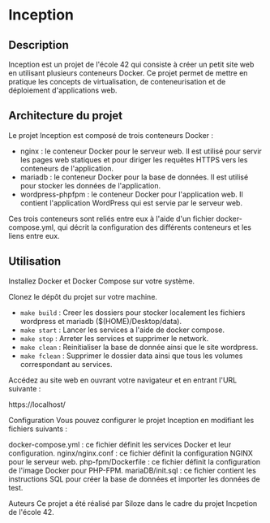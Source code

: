 # Inception
## **Description**
Inception est un projet de l'école 42 qui consiste à créer un petit site web en utilisant plusieurs conteneurs Docker. Ce projet permet de mettre en pratique les concepts de virtualisation, de conteneurisation et de déploiement d'applications web.

## **Architecture du projet**
Le projet Inception est composé de trois conteneurs Docker :

- nginx : le conteneur Docker pour le serveur web. Il est utilisé pour servir les pages web statiques et pour diriger les requêtes HTTPS vers les conteneurs de l'application.
- mariadb : le conteneur Docker pour la base de données. Il est utilisé pour stocker les données de l'application.
- wordpress-phpfpm : le conteneur Docker pour l'application web. Il contient l'application WordPress qui est servie par le serveur web.

Ces trois conteneurs sont reliés entre eux à l'aide d'un fichier docker-compose.yml, qui décrit la configuration des différents conteneurs et les liens entre eux.

## **Utilisation**
Installez Docker et Docker Compose sur votre système.

Clonez le dépôt du projet sur votre machine.

- `make build` : Creer les dossiers pour stocker localement les fichiers wordpress et mariadb ($(HOME)/Desktop/data).
- `make start` : Lancer les services a l'aide de docker compose.
- `make stop` : Arreter les services et supprimer le network.
- `make clean` : Reinitialiser la base de donnée ainsi que le site wordpress.
- `make fclean` : Supprimer le dossier data ainsi que tous les volumes correspondant au services.

Accédez au site web en ouvrant votre navigateur et en entrant l'URL suivante :

https://localhost/

Configuration
Vous pouvez configurer le projet Inception en modifiant les fichiers suivants :

docker-compose.yml : ce fichier définit les services Docker et leur configuration.
nginx/nginx.conf : ce fichier définit la configuration NGINX pour le serveur web.
php-fpm/Dockerfile : ce fichier définit la configuration de l'image Docker pour PHP-FPM.
mariaDB/init.sql : ce fichier contient les instructions SQL pour créer la base de données et importer les données de test.

Auteurs
Ce projet a été réalisé par Siloze dans le cadre du projet Incpetion de l'école 42.

